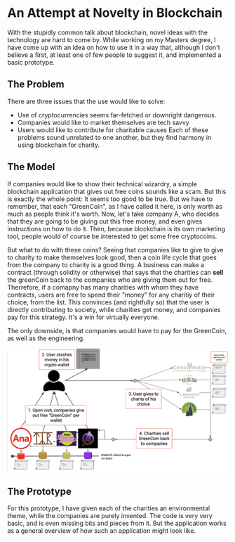 # An Attempt at Novelty in Blockchain

With the stupidly common talk about blockchain, novel ideas with the technology are hard to come by. While working on my Masters degree, I have come up with an idea on how to use it in a way that, although I don't believe a first, at least one of few people to suggest it, and implemented a basic prototype.

## The Problem

There are three issues that the use would like to solve:

- Use of cryptocurrencies seems far-fetched or downright dangerous.
- Companies would like to market themselves are tech savvy
- Users would like to contribute for charitable causes Each of these problems sound unrelated to one another, but they find harmony in using blockchain for charity.

## The Model

If companies would like to show their technical wizardry, a simple blockchain application that gives out free coins sounds like a scam. But this is exactly the whole point: It seems too good to be true. But we have to remember, that each "GreenCoin", as I have called it here, is only worth as much as people think it's worth. Now, let's take company A, who decides that they are going to be giving out this free money, and even gives instructions on how to do it. Then, because blockchain is its own marketing tool, people would of course be interested to get some free cryptocoins.

But what to do with these coins? Seeing that companies like to give to give to charity to make themselves look good, then a coin life cycle that goes from the company to charity is a good thing. A business can make a contract (through solidity or otherwise) that says that the charities can **sell** the greenCoin back to the companies who are giving them out for free. Therrefore, if a comapny has many charities with whom they have contracts, users are free to spend their "money" for any charitiy of their choice, from the list. This convinces (and rightfully so) that the user is directly contributing to society, while charities get money, and companies pay for this strategy. It's a win for virtually everyone.

The only downside, is that companies would have to pay for the GreenCoin, as well as the engineering.

![alt text](https://github.com/MichalBurgunder/GreenCoin/blob/master/blockchain_model.png)


## The Prototype

For this prototype, I have given each of the charities an environmental theme, while the companies are purely invented. The code is very very basic, and is even missing bits and pieces from it. But the application works as a general overview of how such an application might look like.

